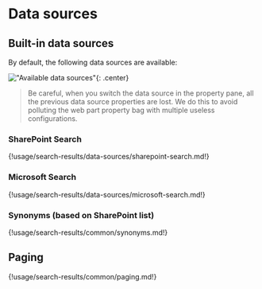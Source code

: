 # Data sources

## Built-in data sources

By default, the following data sources are available:

!["Available data sources"](../../../assets/webparts/search-results/page1/available_datasources.png){: .center}

> Be careful, when you switch the data source in the property pane, all the previous data source properties are lost. We do this to avoid polluting the web part property bag with multiple useless configurations.

### SharePoint Search

{!usage/search-results/data-sources/sharepoint-search.md!}

### Microsoft Search

{!usage/search-results/data-sources/microsoft-search.md!}

### Synonyms (based on SharePoint list)

{!usage/search-results/common/synonyms.md!}

## Paging

{!usage/search-results/common/paging.md!}

